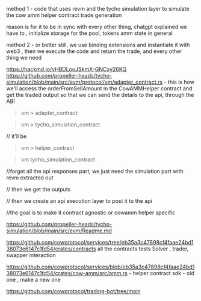 method 1 - code that uses revm and the tycho simulation layer to simulate the cow amm helper contract trade generation 

reason is for it to be in sync with every other thing, chatgpt explained we have to , initialize storage for the pool, tokens amm state in general 


method 2 - or better still, we use binding extensions and instantiate it with web3 , then we execute the code and return the trade, and every other thing we need 











https://hackmd.io/vHBDLooJSkmX-GNCxy26KQ
https://github.com/propeller-heads/tycho-simulation/blob/main/src/evm/protocol/vm/adapter_contract.rs - this is how we'll access the orderFromSellAmount in the CowAMMHelper contract and get the traded output so that we can send the details to the api, through the ABI

> vm > adapter_contract 

> vm > tycho_simulation_contract

// it'll be 
> vm > helper_contract 

> vm tycho_simulation_contract

//forget all the api responses part, we just need the simulation part with revm extracted out 

// then we get the outputs

// then we create an api execution layer to post it to the api 

//the goal is to make it contract agnostic or cowamm helper specific 

https://github.com/propeller-heads/tycho-simulation/blob/main/src/evm/Readme.md 


https://github.com/cowprotocol/services/tree/eb35a3c47898cf4faae24bd138073e6147c1fd54/crates/contracts all the contracts tests Solver , trader, swapper interaction


https://github.com/cowprotocol/services/blob/eb35a3c47898cf4faae24bd138073e6147c1fd54/crates/cow-amm/src/amm.rs - helper contract sdk - old one , make a new one 


https://github.com/cowprotocol/trading-bot/tree/main 